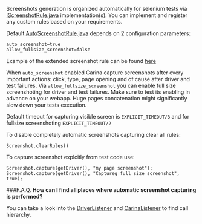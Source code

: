 Screenshots generation is organized automatically for selenium tests via [IScreenshotRule.java](https://github.com/zebrunner/carina/blob/master/carina-webdriver/src/main/java/com/qaprosoft/carina/core/foundation/webdriver/screenshot/IScreenshotRule.java) implementation(s).
You can implement and register any custom rules based on your requirements.

Default [AutoScreenshotRule.java](https://github.com/zebrunner/carina/blob/master/carina-webdriver/src/main/java/com/qaprosoft/carina/core/foundation/webdriver/screenshot/AutoScreenshotRule.java) depends on 2 configuration parameters:
```
auto_screenshot=true
allow_fullsize_screenshot=false
```

Example of the extended screenshot rule can be found [here](https://github.com/zebrunner/carina/blob/master/carina-webdriver/src/main/java/com/qaprosoft/carina/core/foundation/webdriver/screenshot/DebugLevelScreenshotRule.java)

When `auto_screenshot` enabled Carina capture screenshots after every important actions: click, type, page opening and of cause after driver and test failures.
Via `allow_fullsize_screenshot` you can enable full size screenshoting for driver and test failures. Make sure to test its enabling in advance on your webapp. 
Huge pages concatenation might significantly slow down your tests execution. 

Default timeout for capturing visible screen is `EXPLICIT_TIMEOUT/3` and for fullsize screenshoting `EXPLICIT_TIMEOUT/2`

To disable completely automatic screenshots capturing clear all rules:
```
Screenshot.clearRules()
```

To capture screenshot explcitly from test code use:
```
Screenshot.capture(getDriver(), "my page screenshot");
Screenshot.capture(getDriver(), "Captureg full size screenshot", true);
```

###F.A.Q.
**How can I find all places where automatic screenshot capturing is performed?**

You can take a look into the [DriverListener](https://github.com/zebrunner/carina/blob/1c9b50202e9254545600488e13f326eaa564e034/carina-webdriver/src/main/java/com/qaprosoft/carina/core/foundation/webdriver/listener/DriverListener.java#L276) 
and [CarinaListener](https://github.com/zebrunner/carina/blob/1c9b50202e9254545600488e13f326eaa564e034/carina-core/src/main/java/com/qaprosoft/carina/core/foundation/listeners/CarinaListener.java#L958) to find call hierarchy.

